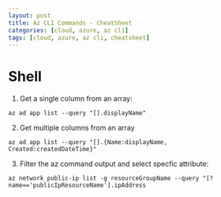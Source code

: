 ```yaml
---
layout: post
title: Az CLI Commands - CheatSheet
categories: [cloud, azure, az cli]
tags: [cloud, azure, az cli, cheatsheet]
---
```


# Shell
1. Get a single column from an array:
```
az ad app list --query "[].displayName"
```

2. Get multiple columns from an array
```
az ad app list --query "[].{Name:displayName, Created:createdDateTime}"
```

3. Filter the az command output and select specfic attribute:
```
az network public-ip list -g resourceGroupName --query "[?name=='publicIpResourceName'].ipAddress
```